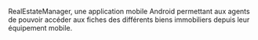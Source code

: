 RealEstateManager, une application mobile Android permettant aux agents de pouvoir accéder aux fiches des différents biens immobiliers depuis leur équipement mobile.
